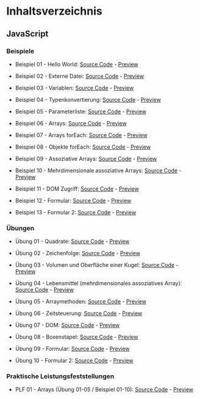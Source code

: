 # Inhaltsverzeichnis

## JavaScript

### Beispiele
* Beispiel 01 - Hello World: [Source Code](https://github.com/crumpfhuber/htlw3-medt/tree/master/BSP01_HelloWorld/) - [Preview](https://crumpfhuber.github.io/htlw3-medt/BSP01_HelloWorld/)

* Beispiel 02 - Externe Datei: [Source Code](https://github.com/crumpfhuber/htlw3-medt/tree/master/BSP02_ExterneDatei/) - [Preview](https://crumpfhuber.github.io/htlw3-medt/BSP02_ExterneDatei/)

* Beispiel 03 - Variablen: [Source Code](https://github.com/crumpfhuber/htlw3-medt/tree/master/BSP03_Variablen/) - [Preview](https://crumpfhuber.github.io/htlw3-medt/BSP03_Variablen/)

* Beispiel 04 - Typenkonvertierung: [Source Code](https://github.com/crumpfhuber/htlw3-medt/tree/master/BSP04_Typenkonvertierung/) - [Preview](https://crumpfhuber.github.io/htlw3-medt/BSP04_Typenkonvertierung/)

* Beispiel 05 - Parameterliste: [Source Code](https://github.com/crumpfhuber/htlw3-medt/tree/master/BSP05_Parameterliste/) - [Preview](https://crumpfhuber.github.io/htlw3-medt/BSP05_Parameterliste/)

* Beispiel 06 - Arrays: [Source Code](https://github.com/crumpfhuber/htlw3-medt/tree/master/BSP06_Arrays/) - [Preview](https://crumpfhuber.github.io/htlw3-medt/BSP06_Arrays/)

* Beispiel 07 - Arrays forEach: [Source Code](https://github.com/crumpfhuber/htlw3-medt/tree/master/BSP07_ForEachArrays/) - [Preview](https://crumpfhuber.github.io/htlw3-medt/BSP07_ForEachArrays/)

* Beispiel 08 - Objekte forEach: [Source Code](https://github.com/crumpfhuber/htlw3-medt/tree/master/BSP08_ForEachObjekte/) - [Preview](https://crumpfhuber.github.io/htlw3-medt/BSP08_ForEachObjekte/)

* Beispiel 09 - Assoziative Arrays: [Source Code](https://github.com/crumpfhuber/htlw3-medt/tree/master/BSP09_AssoziativeArrays/) - [Preview](https://crumpfhuber.github.io/htlw3-medt/BSP09_AssoziativeArrays/)

* Beispiel 10 - Mehrdimensionale assoziative Arrays: [Source Code](https://github.com/crumpfhuber/htlw3-medt/tree/master/BSP10_MehrdimensionaleAssoziativeArrays/) - [Preview](https://crumpfhuber.github.io/htlw3-medt/BSP10_MehrdimensionaleAssoziativeArrays/)

* Beispiel 11 - DOM Zugriff: [Source Code](https://github.com/crumpfhuber/htlw3-medt/tree/master/BSP11_DOMZugriff/) - [Preview](https://crumpfhuber.github.io/htlw3-medt/BSP11_DOMZugriff/)

* Beispiel 12 - Formular: [Source Code](https://github.com/crumpfhuber/htlw3-medt/tree/master/BSP12_Formular/) - [Preview](https://crumpfhuber.github.io/htlw3-medt/BSP12_Formular/)

* Beispiel 13 - Formular 2: [Source Code](https://github.com/crumpfhuber/htlw3-medt/tree/master/BSP13_Formular2/) - [Preview](https://crumpfhuber.github.io/htlw3-medt/BSP13_Formular2/)

### Übungen
* Übung 01 - Quadrate: [Source Code](https://github.com/crumpfhuber/htlw3-medt/tree/master/UE01_Quadrate/) - [Preview](https://crumpfhuber.github.io/htlw3-medt/UE01_Quadrate)

* Übung 02 - Zeichenfolge: [Source Code](https://github.com/crumpfhuber/htlw3-medt/tree/master/UE02_Zeichenfolge/) - [Preview](https://crumpfhuber.github.io/htlw3-medt/UE02_Zeichenfolge/)

* Übung 03 - Volumen und Oberfläche einer Kugel: [Source Code](https://github.com/crumpfhuber/htlw3-medt/tree/master/UE03_Kugel/) - [Preview](https://crumpfhuber.github.io/htlw3-medt/UE03_Kugel/)

* Übung 04 - Lebensmittel (mehrdimensionales assoziatives Array): [Source Code](https://github.com/crumpfhuber/htlw3-medt/tree/master/UE04_Lebensmittel/) - [Preview](https://crumpfhuber.github.io/htlw3-medt/UE04_Lebensmittel/)

* Übung 05 - Arraymethoden: [Source Code](https://github.com/crumpfhuber/htlw3-medt/tree/master/UE05_Arraymethoden/) - [Preview](https://crumpfhuber.github.io/htlw3-medt/UE05_Arraymethoden/)

* Übung 06 - Zeitsteuerung: [Source Code](https://github.com/crumpfhuber/htlw3-medt/tree/master/UE06_Zeitsteuerung/) - [Preview](https://crumpfhuber.github.io/htlw3-medt/UE06_Zeitsteuerung/)

* Übung 07 - DOM: [Source Code](https://github.com/crumpfhuber/htlw3-medt/tree/master/UE07_DOM/) - [Preview](https://crumpfhuber.github.io/htlw3-medt/UE07_DOM/)

* Übung 08 - Boxenstapel: [Source Code](https://github.com/crumpfhuber/htlw3-medt/tree/master/UE08_Boxenstapel/) - [Preview](https://crumpfhuber.github.io/htlw3-medt/UE08_Boxenstapel/)

* Übung 09 - Formular: [Source Code](https://github.com/crumpfhuber/htlw3-medt/tree/master/UE09_Formular/) - [Preview](https://crumpfhuber.github.io/htlw3-medt/UE09_Formular/)

* Übung 10 - Formular 2: [Source Code](https://github.com/crumpfhuber/htlw3-medt/tree/master/UE10_Formular2/) - [Preview](https://crumpfhuber.github.io/htlw3-medt/UE10_Formular2/)

### Praktische Leistungsfeststellungen
* PLF 01 - Arrays (Übung 01-05 / Beispiel 01-10): [Source Code](https://github.com/crumpfhuber/htlw3-medt/tree/master/PLF01_Arrays/) - [Preview](https://crumpfhuber.github.io/htlw3-medt/PLF01_Arrays/)
